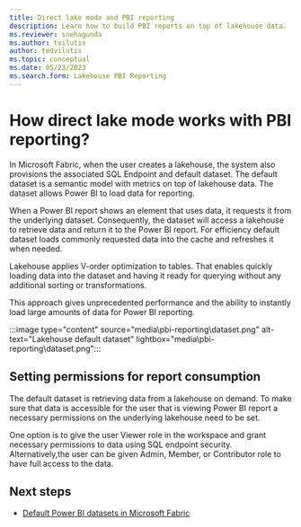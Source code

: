 ```yaml
---
title: Direct lake mode and PBI reporting
description: Learn how to build PBI reports on top of lakehouse data.
ms.reviewer: snehagunda
ms.author: tvilutis
author: tedvilutis
ms.topic: conceptual
ms.date: 05/23/2023
ms.search.form: Lakehouse PBI Reporting
---
```


# How direct lake mode works with PBI reporting?
In Microsoft Fabric, when the user creates a lakehouse, the system also provisions the associated SQL Endpoint and default dataset. The default dataset is a semantic model with metrics on top of lakehouse data. The dataset allows Power BI to load data for reporting.

When a Power BI report shows an element that uses data, it requests it from the underlying dataset. Consequently, the dataset will access a lakehouse to retrieve data and return it to the Power BI report. For efficiency default dataset loads commonly requested data into the cache and refreshes it when needed.

Lakehouse applies V-order optimization to tables. That enables quickly loading data into the dataset and having it ready for querying without any additional sorting or transformations. 

This approach gives unprecedented performance and the ability to instantly load large amounts of data for Power BI reporting.

   :::image type="content" source="media\pbi-reporting\dataset.png" alt-text="Lakehouse default dataset" lightbox="media\pbi-reporting\dataset.png":::

## Setting permissions for report consumption
The default dataset is retrieving data from a lakehouse on demand. To make sure that data is accessible for the user that is viewing Power BI report a necessary permissions on the underlying lakehouse need to be set.

One option is to give the user Viewer role in the workspace and grant necessary permissions to data using SQL endpoint security. Alternatively,the user can be given Admin, Member, or Contributor role to have full access to the data.

## Next steps
- [Default Power BI datasets in Microsoft Fabric](../data-warehouse/datasets.md)

